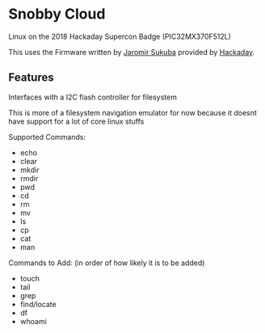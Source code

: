 # Snobby Cloud
Linux on the 2018 Hackaday Supercon Badge (PIC32MX370F512L)

This uses the Firmware written by [Jaromir Sukuba](https://github.com/jaromir-sukuba) provided by [Hackaday](https://github.com/Hack-a-Day/basic-badge).

## Features
Interfaces with a I2C flash controller for filesystem

This is more of a filesystem navigation emulator for now because it doesnt have support for a lot of core linux stuffs

Supported Commands:
- echo
- clear
- mkdir
- rmdir
- pwd
- cd
- rm
- mv
- ls
- cp
- cat
- man

Commands to Add: (in order of how likely it is to be added)
- touch
- tail
- grep
- find/locate
- df
- whoami
